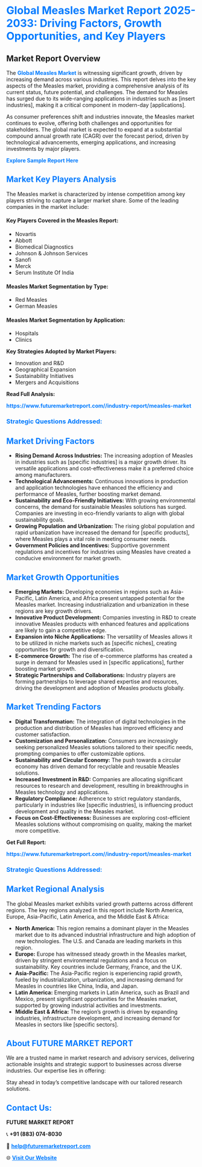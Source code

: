 <h1 style="color: #007BFF;">Global Measles Market Report 2025-2033: Driving Factors, Growth Opportunities, and Key Players</h1>

<section id="overview">
<h2>Market Report Overview</h2>
<p>The <a href="https://www.futuremarketreport.com//industry-report/measles-market" style="color: #007BFF; text-decoration: none;"><strong>Global Measles Market</strong></a> is witnessing significant growth, driven by increasing demand across various industries. This report delves into the key aspects of the Measles market, providing a comprehensive analysis of its current status, future potential, and challenges. The demand for Measles has surged due to its wide-ranging applications in industries such as [insert industries], making it a critical component in modern-day [applications].</p>
<p>As consumer preferences shift and industries innovate, the Measles market continues to evolve, offering both challenges and opportunities for stakeholders. The global market is expected to expand at a substantial compound annual growth rate (CAGR) over the forecast period, driven by technological advancements, emerging applications, and increasing investments by major players.</p>
</section>

<section id="overview">
<p><a href="https://www.futuremarketreport.com//request-sample/reportId=63624" style="color: #007BFF; text-decoration: none;"><strong>Explore Sample Report Here</strong></a></p>
</section>

<section id="key-players">
<h2 style="color: #007BFF;">Market Key Players Analysis</h2>
<p>The Measles market is characterized by intense competition among key players striving to capture a larger market share. Some of the leading companies in the market include:</p>
<h4>Key Players Covered in the Measles Report:</h4>
<ul><li>Novartis</li><li>Abbott</li><li>Biomedical Diagnostics</li><li>Johnson &amp; Johnson Services</li><li>Sanofi</li><li>Merck</li><li>Serum Institute Of India</li></ul>
<h4>Measles Market Segmentation by Type:</h4>
<ul><li>Red Measles</li><li>German Measles</li></ul>

<h4>Measles Market Segmentation by Application:</h4>
<ul><li>Hospitals</li><li>Clinics</li></ul>
<p><strong>Key Strategies Adopted by Market Players:</strong></p>
<ul>
<li>Innovation and R&D</li>
<li>Geographical Expansion</li>
<li>Sustainability Initiatives</li>
<li>Mergers and Acquisitions</li>
</ul>
</section>

<section>
<p><strong>Read Full Analysis: </strong></p><a href="https://www.futuremarketreport.com//industry-report/measles-market" style="color: #007BFF; text-decoration: none;"><strong>https://www.futuremarketreport.com//industry-report/measles-market</strong></a>
<h3 style="color: #007BFF;">Strategic Questions Addressed:</h3>
</section>

<section id="driving-factors">
<h2 style="color: #007BFF;">Market Driving Factors</h2>
<ul>
<li><strong>Rising Demand Across Industries:</strong> The increasing adoption of Measles in industries such as [specific industries] is a major growth driver. Its versatile applications and cost-effectiveness make it a preferred choice among manufacturers.</li>
<li><strong>Technological Advancements:</strong> Continuous innovations in production and application technologies have enhanced the efficiency and performance of Measles, further boosting market demand.</li>
<li><strong>Sustainability and Eco-Friendly Initiatives:</strong> With growing environmental concerns, the demand for sustainable Measles solutions has surged. Companies are investing in eco-friendly variants to align with global sustainability goals.</li>
<li><strong>Growing Population and Urbanization:</strong> The rising global population and rapid urbanization have increased the demand for [specific products], where Measles plays a vital role in meeting consumer needs.</li>
<li><strong>Government Policies and Incentives:</strong> Supportive government regulations and incentives for industries using Measles have created a conducive environment for market growth.</li>
</ul>
</section>

<section id="growth-opportunities">
<h2 style="color: #007BFF;">Market Growth Opportunities</h2>
<ul>
<li><strong>Emerging Markets:</strong> Developing economies in regions such as Asia-Pacific, Latin America, and Africa present untapped potential for the Measles market. Increasing industrialization and urbanization in these regions are key growth drivers.</li>
<li><strong>Innovative Product Development:</strong> Companies investing in R&D to create innovative Measles products with enhanced features and applications are likely to gain a competitive edge.</li>
<li><strong>Expansion into Niche Applications:</strong> The versatility of Measles allows it to be utilized in niche markets such as [specific niches], creating opportunities for growth and diversification.</li>
<li><strong>E-commerce Growth:</strong> The rise of e-commerce platforms has created a surge in demand for Measles used in [specific applications], further boosting market growth.</li>
<li><strong>Strategic Partnerships and Collaborations:</strong> Industry players are forming partnerships to leverage shared expertise and resources, driving the development and adoption of Measles products globally.</li>
</ul>
</section>

<section id="trending-factors">
<h2 style="color: #007BFF;">Market Trending Factors</h2>
<ul>
<li><strong>Digital Transformation:</strong> The integration of digital technologies in the production and distribution of Measles has improved efficiency and customer satisfaction.</li>
<li><strong>Customization and Personalization:</strong> Consumers are increasingly seeking personalized Measles solutions tailored to their specific needs, prompting companies to offer customizable options.</li>
<li><strong>Sustainability and Circular Economy:</strong> The push towards a circular economy has driven demand for recyclable and reusable Measles solutions.</li>
<li><strong>Increased Investment in R&D:</strong> Companies are allocating significant resources to research and development, resulting in breakthroughs in Measles technology and applications.</li>
<li><strong>Regulatory Compliance:</strong> Adherence to strict regulatory standards, particularly in industries like [specific industries], is influencing product development and quality in the Measles market.</li>
<li><strong>Focus on Cost-Effectiveness:</strong> Businesses are exploring cost-efficient Measles solutions without compromising on quality, making the market more competitive.</li>
</ul>
</section>

<section>
<p><strong>Get Full Report: </strong></p><a href="https://www.futuremarketreport.com//industry-report/measles-market" style="color: #007BFF; text-decoration: none;"><strong>https://www.futuremarketreport.com//industry-report/measles-market</strong></a>
<h3 style="color: #007BFF;">Strategic Questions Addressed:</h3>
</section>


<section id="regional-analysis">
<h2 style="color: #007BFF;">Market Regional Analysis</h2>
<p>The global Measles market exhibits varied growth patterns across different regions. The key regions analyzed in this report include North America, Europe, Asia-Pacific, Latin America, and the Middle East & Africa:</p>
<ul>
<li><strong>North America:</strong> This region remains a dominant player in the Measles market due to its advanced industrial infrastructure and high adoption of new technologies. The U.S. and Canada are leading markets in this region.</li>
<li><strong>Europe:</strong> Europe has witnessed steady growth in the Measles market, driven by stringent environmental regulations and a focus on sustainability. Key countries include Germany, France, and the U.K.</li>
<li><strong>Asia-Pacific:</strong> The Asia-Pacific region is experiencing rapid growth, fueled by industrialization, urbanization, and increasing demand for Measles in countries like China, India, and Japan.</li>
<li><strong>Latin America:</strong> Emerging markets in Latin America, such as Brazil and Mexico, present significant opportunities for the Measles market, supported by growing industrial activities and investments.</li>
<li><strong>Middle East & Africa:</strong> The region’s growth is driven by expanding industries, infrastructure development, and increasing demand for Measles in sectors like [specific sectors].</li>
</ul>
</section>

<footer>
<h2 style="color: #007BFF;">About FUTURE MARKET REPORT</h2>
<p>We are a trusted name in market research and advisory services, delivering actionable insights and strategic support to businesses across diverse industries. Our expertise lies in offering:</p>

<p>Stay ahead in today’s competitive landscape with our tailored research solutions.</p>

<h2 style="color: #007BFF;">Contact Us:</h2>
<p><strong>FUTURE MARKET REPORT</strong></p>
<p>📞 <strong>+91 (883) 074-8030</strong></p>
<p>📧 <strong><a href="mailto:help@futuremarketreport.com" style="color: #007BFF;">help@futuremarketreport.com</a></strong></p>
<p>🌐 <strong><a href="https://www.futuremarketreport.com/" style="color: #007BFF;">Visit Our Website</a></strong></p>
</footer>